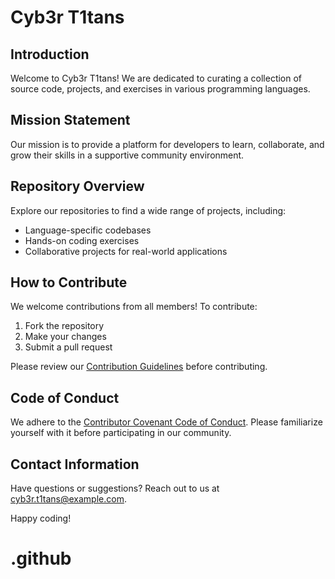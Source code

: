# Cyb3r T1tans

## Introduction
Welcome to Cyb3r T1tans! We are dedicated to curating a collection of source code, projects, and exercises in various programming languages.

## Mission Statement
Our mission is to provide a platform for developers to learn, collaborate, and grow their skills in a supportive community environment.

## Repository Overview
Explore our repositories to find a wide range of projects, including:
- Language-specific codebases
- Hands-on coding exercises
- Collaborative projects for real-world applications

## How to Contribute
We welcome contributions from all members! To contribute:
1. Fork the repository
2. Make your changes
3. Submit a pull request

Please review our [Contribution Guidelines](CONTRIBUTING.md) before contributing.

## Code of Conduct
We adhere to the [Contributor Covenant Code of Conduct](CODE_OF_CONDUCT.md). Please familiarize yourself with it before participating in our community.

## Contact Information
Have questions or suggestions? Reach out to us at cyb3r.t1tans@example.com.

Happy coding!

# .github

